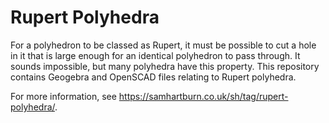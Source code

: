 # Rupert Polyhedra

For a polyhedron to be classed as Rupert, it must be possible to cut a hole in it that is large enough for an identical polyhedron to pass through. It sounds impossible, but many polyhedra have this property. This repository contains Geogebra and OpenSCAD files relating to Rupert polyhedra.

For more information, see https://samhartburn.co.uk/sh/tag/rupert-polyhedra/.
